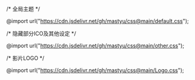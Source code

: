 /* 全局主题 */

@import url("https://cdn.jsdelivr.net/gh/mastyu/css@main/default.css");


/* 隐藏部分ICO及其他设定 */

@import url("https://cdn.jsdelivr.net/gh/mastyu/css@main/other.css");

/* 影片LOGO */

@import url("https://cdn.jsdelivr.net/gh/mastyu/css@main/Logo.css");
